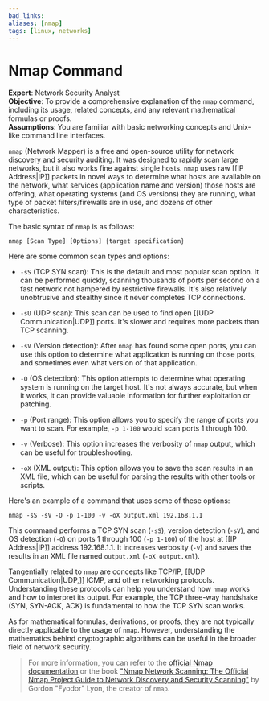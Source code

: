 ```yaml
---
bad_links: 
aliases: [nmap]
tags: [linux, networks]
---
```

# Nmap Command
**Expert**: Network Security Analyst  
**Objective**: To provide a comprehensive explanation of the `nmap` command, including its usage, related concepts, and any relevant mathematical formulas or proofs.  
**Assumptions**: You are familiar with basic networking concepts and Unix-like command line interfaces. 

`nmap` (Network Mapper) is a free and open-source utility for network discovery and security auditing. It was designed to rapidly scan large networks, but it also works fine against single hosts. `nmap` uses raw [[IP Address|IP]] packets in novel ways to determine what hosts are available on the network, what services (application name and version) those hosts are offering, what operating systems (and OS versions) they are running, what type of packet filters/firewalls are in use, and dozens of other characteristics.

The basic syntax of `nmap` is as follows:

```
nmap [Scan Type] [Options] {target specification}
```

Here are some common scan types and options:

- `-sS` (TCP SYN scan): This is the default and most popular scan option. It can be performed quickly, scanning thousands of ports per second on a fast network not hampered by restrictive firewalls. It's also relatively unobtrusive and stealthy since it never completes TCP connections.

- `-sU` (UDP scan): This scan can be used to find open [[UDP Communication|UDP]] ports. It's slower and requires more packets than TCP scanning.

- `-sV` (Version detection): After `nmap` has found some open ports, you can use this option to determine what application is running on those ports, and sometimes even what version of that application.

- `-O` (OS detection): This option attempts to determine what operating system is running on the target host. It's not always accurate, but when it works, it can provide valuable information for further exploitation or patching.

- `-p` (Port range): This option allows you to specify the range of ports you want to scan. For example, `-p 1-100` would scan ports 1 through 100.

- `-v` (Verbose): This option increases the verbosity of `nmap` output, which can be useful for troubleshooting.

- `-oX` (XML output): This option allows you to save the scan results in an XML file, which can be useful for parsing the results with other tools or scripts.

Here's an example of a command that uses some of these options:

```
nmap -sS -sV -O -p 1-100 -v -oX output.xml 192.168.1.1
```

This command performs a TCP SYN scan (`-sS`), version detection (`-sV`), and OS detection (`-O`) on ports 1 through 100 (`-p 1-100`) of the host at [[IP Address|IP]] address 192.168.1.1. It increases verbosity (`-v`) and saves the results in an XML file named `output.xml` (`-oX output.xml`).

Tangentially related to `nmap` are concepts like TCP/IP, [[UDP Communication|UDP,]] ICMP, and other networking protocols. Understanding these protocols can help you understand how `nmap` works and how to interpret its output. For example, the TCP three-way handshake (SYN, SYN-ACK, ACK) is fundamental to how the TCP SYN scan works.

As for mathematical formulas, derivations, or proofs, they are not typically directly applicable to the usage of `nmap`. However, understanding the mathematics behind cryptographic algorithms can be useful in the broader field of network security.

> For more information, you can refer to the [official Nmap documentation](https://nmap.org/book/man.html) or the book ["Nmap Network Scanning: The Official Nmap Project Guide to Network Discovery and Security Scanning"](https://nmap.org/book/) by Gordon "Fyodor" Lyon, the creator of `nmap`.